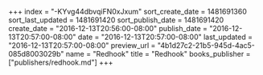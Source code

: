 +++
index = "-KYvg44dbvqiFN0xJxum"
sort_create_date = 1481691360
sort_last_updated = 1481691420
sort_publish_date = 1481691420
create_date = "2016-12-13T20:56:00-08:00"
publish_date = "2016-12-13T20:57:00-08:00"
date = "2016-12-13T20:57:00-08:00"
last_updated = "2016-12-13T20:57:00-08:00"
preview_url = "4b1d27c2-21b5-945d-4ac5-085d8003029b"
name = "Redhook"
title = "Redhook"
books_publisher = ["publishers/redhook.md"]
+++
